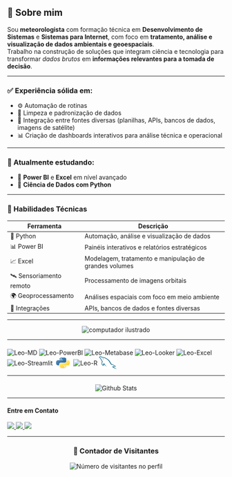 ## 👋 Sobre mim

Sou **meteorologista** com formação técnica em **Desenvolvimento de Sistemas** e **Sistemas para Internet**, com foco em **tratamento, análise e visualização de dados ambientais e geoespaciais**.  
Trabalho na construção de soluções que integram ciência e tecnologia para transformar *dados brutos* em **informações relevantes para a tomada de decisão**.

---

### ✅ Experiência sólida em:
- ⚙️ Automação de rotinas
- 🧹 Limpeza e padronização de dados
- 🔗 Integração entre fontes diversas (planilhas, APIs, bancos de dados, imagens de satélite)
- 📊 Criação de dashboards interativos para análise técnica e operacional

---

### 🎯 Atualmente estudando:
- 🚀 **Power BI** e **Excel** em nível avançado
- 🧠 **Ciência de Dados com Python**

---

### 🧠 Habilidades Técnicas
| Ferramenta         | Descrição                                               |
|--------------------|----------------------------------------------------------|
| 🐍 Python          | Automação, análise e visualização de dados              |
| 📊 Power BI        | Painéis interativos e relatórios estratégicos           |
| 📈 Excel           | Modelagem, tratamento e manipulação de grandes volumes  |
| 🛰️ Sensoriamento remoto | Processamento de imagens orbitais                   |
| 🌍 Geoprocessamento | Análises espaciais com foco em meio ambiente           |
| 🔌 Integrações      | APIs, bancos de dados e fontes diversas                |

---

<p align="center">
  <img src="https://raw.githubusercontent.com/MicaelliMedeiros/micaellimedeiros/master/image/computer-illustration.png" width="300" alt="computador ilustrado" />
</p>


---

####  
<div style="display: inline_block">
  <img align="center" alt="Leo-MD" height="30" width="40" src="https://cdn.jsdelivr.net/gh/devicons/devicon/icons/markdown/markdown-original.svg">
  <img align="center" alt="Leo-PowerBI" height="30" width="40" src="https://cdn.worldvectorlogo.com/logos/power-bi-1.svg">
  <img align="center" alt="Leo-Metabase" height="30" width="40" src="https://logo.svgcdn.com/l/metabase.svg">
  <img align="center" alt="Leo-Looker" height="30" width="40" src="https://cdn.worldvectorlogo.com/logos/looker.svg">
  <img align="center" alt="Leo-Excel" height="30" width="40" src="https://cdn.worldvectorlogo.com/logos/microsoft-excel-2013.svg">
  <img align="center" alt="Leo-Streamlit" height="30" width="40" src="https://streamlit.io/images/brand/streamlit-logo-secondary-colormark-darktext.svg">
  <img align="center" alt="Leo-Python" height="30" width="40" src="https://raw.githubusercontent.com/devicons/devicon/master/icons/python/python-original.svg">
  <img align="center" alt="Leo-R" height="30" width="40" src="https://cdn.jsdelivr.net/gh/devicons/devicon/icons/rstudio/rstudio-original.svg">
  <img align="center" alt="Leo-MySQL" height="30" width="40" src="https://raw.githubusercontent.com/devicons/devicon/master/icons/mysql/mysql-original.svg">
  </div>


---

#### 



<div align="center">
  <img src="https://github-readme-stats.vercel.app/api/top-langs/?username=l3omc&theme=dark&hide_border=false&include_all_commits=true&count_private=true&layout=compact" alt="Github Stats" />
  </div>

<!--
<div align = "left">
<a href="https://github.com/l3omc" title="Perfil">
  <img height="180em" src="https://github-readme-stats.vercel.app/api?username=l3omc&theme=dracula&show_icons=true" />
</a>
</div>  -->



---

####  Entre em Contato
<a href="https://instagram.com/leeo.carvalho" target="_blank">
    <img src="https://img.shields.io/badge/-Instagram-%23E4405F?style=for-the-badge&logo=instagram&logoColor=white" target="_blank">
  </a>
  <a href="mailto:leocarva95@gmail.com">
    <img src="https://img.shields.io/badge/-Gmail-%23333?style=for-the-badge&logo=gmail&logoColor=white" target="_blank">
  </a>
  <a href="https://www.linkedin.com/in/l3omc/" target="_blank">
    <img src="https://img.shields.io/badge/-LinkedIn-%230077B5?style=for-the-badge&logo=linkedin&logoColor=white" target="_blank">
  </a>
</div>

---

<div align="center">
  <h3><b>📍 Contador de Visitantes</b></h3>
  <img src="https://profile-counter.glitch.me/l3omc/count.svg" alt="Número de visitantes no perfil" />
</div>
